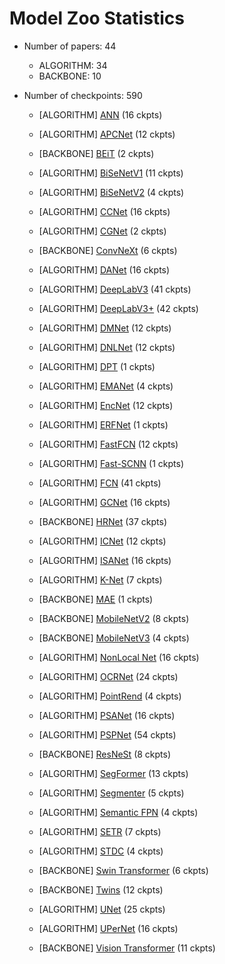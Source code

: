
# Model Zoo Statistics

* Number of papers: 44
   - ALGORITHM: 34
   - BACKBONE: 10

* Number of checkpoints: 590

	* [ALGORITHM] [ANN](https://github.com/open-mmlab/mmsegmentation/blob/master/configs/ann) (16 ckpts)


	* [ALGORITHM] [APCNet](https://github.com/open-mmlab/mmsegmentation/blob/master/configs/apcnet) (12 ckpts)


	* [BACKBONE] [BEiT](https://github.com/open-mmlab/mmsegmentation/blob/master/configs/beit) (2 ckpts)


	* [ALGORITHM] [BiSeNetV1](https://github.com/open-mmlab/mmsegmentation/blob/master/configs/bisenetv1) (11 ckpts)


	* [ALGORITHM] [BiSeNetV2](https://github.com/open-mmlab/mmsegmentation/blob/master/configs/bisenetv2) (4 ckpts)


	* [ALGORITHM] [CCNet](https://github.com/open-mmlab/mmsegmentation/blob/master/configs/ccnet) (16 ckpts)


	* [ALGORITHM] [CGNet](https://github.com/open-mmlab/mmsegmentation/blob/master/configs/cgnet) (2 ckpts)


	* [BACKBONE] [ConvNeXt](https://github.com/open-mmlab/mmsegmentation/blob/master/configs/convnext) (6 ckpts)


	* [ALGORITHM] [DANet](https://github.com/open-mmlab/mmsegmentation/blob/master/configs/danet) (16 ckpts)


	* [ALGORITHM] [DeepLabV3](https://github.com/open-mmlab/mmsegmentation/blob/master/configs/deeplabv3) (41 ckpts)


	* [ALGORITHM] [DeepLabV3+](https://github.com/open-mmlab/mmsegmentation/blob/master/configs/deeplabv3plus) (42 ckpts)


	* [ALGORITHM] [DMNet](https://github.com/open-mmlab/mmsegmentation/blob/master/configs/dmnet) (12 ckpts)


	* [ALGORITHM] [DNLNet](https://github.com/open-mmlab/mmsegmentation/blob/master/configs/dnlnet) (12 ckpts)


	* [ALGORITHM] [DPT](https://github.com/open-mmlab/mmsegmentation/blob/master/configs/dpt) (1 ckpts)


	* [ALGORITHM] [EMANet](https://github.com/open-mmlab/mmsegmentation/blob/master/configs/emanet) (4 ckpts)


	* [ALGORITHM] [EncNet](https://github.com/open-mmlab/mmsegmentation/blob/master/configs/encnet) (12 ckpts)


	* [ALGORITHM] [ERFNet](https://github.com/open-mmlab/mmsegmentation/blob/master/configs/erfnet) (1 ckpts)


	* [ALGORITHM] [FastFCN](https://github.com/open-mmlab/mmsegmentation/blob/master/configs/fastfcn) (12 ckpts)


	* [ALGORITHM] [Fast-SCNN](https://github.com/open-mmlab/mmsegmentation/blob/master/configs/fastscnn) (1 ckpts)


	* [ALGORITHM] [FCN](https://github.com/open-mmlab/mmsegmentation/blob/master/configs/fcn) (41 ckpts)


	* [ALGORITHM] [GCNet](https://github.com/open-mmlab/mmsegmentation/blob/master/configs/gcnet) (16 ckpts)


	* [BACKBONE] [HRNet](https://github.com/open-mmlab/mmsegmentation/blob/master/configs/hrnet) (37 ckpts)


	* [ALGORITHM] [ICNet](https://github.com/open-mmlab/mmsegmentation/blob/master/configs/icnet) (12 ckpts)


	* [ALGORITHM] [ISANet](https://github.com/open-mmlab/mmsegmentation/blob/master/configs/isanet) (16 ckpts)


	* [ALGORITHM] [K-Net](https://github.com/open-mmlab/mmsegmentation/blob/master/configs/knet) (7 ckpts)


	* [BACKBONE] [MAE](https://github.com/open-mmlab/mmsegmentation/blob/master/configs/mae) (1 ckpts)


	* [BACKBONE] [MobileNetV2](https://github.com/open-mmlab/mmsegmentation/blob/master/configs/mobilenet_v2) (8 ckpts)


	* [BACKBONE] [MobileNetV3](https://github.com/open-mmlab/mmsegmentation/blob/master/configs/mobilenet_v3) (4 ckpts)


	* [ALGORITHM] [NonLocal Net](https://github.com/open-mmlab/mmsegmentation/blob/master/configs/nonlocal_net) (16 ckpts)


	* [ALGORITHM] [OCRNet](https://github.com/open-mmlab/mmsegmentation/blob/master/configs/ocrnet) (24 ckpts)


	* [ALGORITHM] [PointRend](https://github.com/open-mmlab/mmsegmentation/blob/master/configs/point_rend) (4 ckpts)


	* [ALGORITHM] [PSANet](https://github.com/open-mmlab/mmsegmentation/blob/master/configs/psanet) (16 ckpts)


	* [ALGORITHM] [PSPNet](https://github.com/open-mmlab/mmsegmentation/blob/master/configs/pspnet) (54 ckpts)


	* [BACKBONE] [ResNeSt](https://github.com/open-mmlab/mmsegmentation/blob/master/configs/resnest) (8 ckpts)


	* [ALGORITHM] [SegFormer](https://github.com/open-mmlab/mmsegmentation/blob/master/configs/segformer) (13 ckpts)


	* [ALGORITHM] [Segmenter](https://github.com/open-mmlab/mmsegmentation/blob/master/configs/segmenter) (5 ckpts)


	* [ALGORITHM] [Semantic FPN](https://github.com/open-mmlab/mmsegmentation/blob/master/configs/sem_fpn) (4 ckpts)


	* [ALGORITHM] [SETR](https://github.com/open-mmlab/mmsegmentation/blob/master/configs/setr) (7 ckpts)


	* [ALGORITHM] [STDC](https://github.com/open-mmlab/mmsegmentation/blob/master/configs/stdc) (4 ckpts)


	* [BACKBONE] [Swin Transformer](https://github.com/open-mmlab/mmsegmentation/blob/master/configs/swin) (6 ckpts)


	* [BACKBONE] [Twins](https://github.com/open-mmlab/mmsegmentation/blob/master/configs/twins) (12 ckpts)


	* [ALGORITHM] [UNet](https://github.com/open-mmlab/mmsegmentation/blob/master/configs/unet) (25 ckpts)


	* [ALGORITHM] [UPerNet](https://github.com/open-mmlab/mmsegmentation/blob/master/configs/upernet) (16 ckpts)


	* [BACKBONE] [Vision Transformer](https://github.com/open-mmlab/mmsegmentation/blob/master/configs/vit) (11 ckpts)

